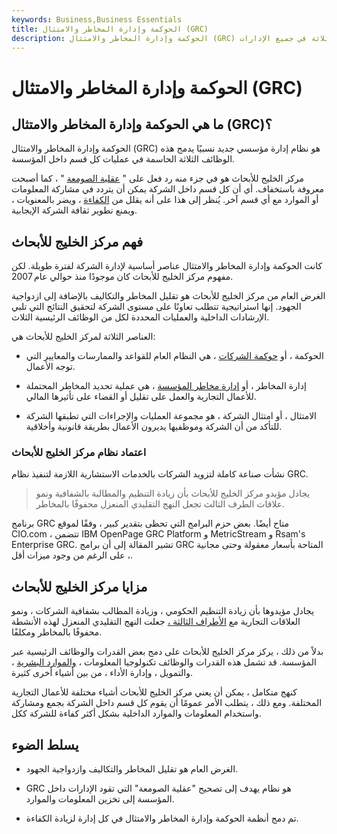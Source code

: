 ```yaml
---
keywords: Business,Business Essentials
title: الحوكمة وإدارة المخاطر والامتثال (GRC)
description: الحوكمة وإدارة المخاطر والامتثال (GRC) هو نظام إدارة مؤسسي يركز على دمج هذه العناصر الرئيسية الثلاثة في جميع الإدارات.
---
```


# الحوكمة وإدارة المخاطر والامتثال (GRC)
## ما هي الحوكمة وإدارة المخاطر والامتثال (GRC)؟

الحوكمة وإدارة المخاطر والامتثال (GRC) هو نظام إدارة مؤسسي جديد نسبيًا يدمج هذه الوظائف الثلاثة الحاسمة في عمليات كل قسم داخل المؤسسة.

مركز الخليج للأبحاث هو في جزء منه رد فعل على " [عقلية الصومعة](/silo-mentality) " ، كما أصبحت معروفة باستخفاف. أي أن كل قسم داخل الشركة يمكن أن يتردد في مشاركة المعلومات أو الموارد مع أي قسم آخر. يُنظر إلى هذا على أنه يقلل من [الكفاءة](/efficiency) ، ويضر بالمعنويات ، ويمنع تطوير ثقافة الشركة الإيجابية.

## فهم مركز الخليج للأبحاث

كانت الحوكمة وإدارة المخاطر والامتثال عناصر أساسية لإدارة الشركة لفترة طويلة. لكن مفهوم مركز الخليج للأبحاث كان موجودًا منذ حوالي عام 2007.

الغرض العام من مركز الخليج للأبحاث هو تقليل المخاطر والتكاليف بالإضافة إلى ازدواجية الجهود. إنها استراتيجية تتطلب تعاونًا على مستوى الشركة لتحقيق النتائج التي تلبي الإرشادات الداخلية والعمليات المحددة لكل من الوظائف الرئيسية الثلاث.

العناصر الثلاثة لمركز الخليج للأبحاث هي:

- الحوكمة ، أو [حوكمة الشركات](/corporategovernance) ، هي النظام العام للقواعد والممارسات والمعايير التي توجه الأعمال.

- إدارة المخاطر ، أو [إدارة مخاطر المؤسسة](/enterprise-risk-management) ، هي عملية تحديد المخاطر المحتملة للأعمال التجارية والعمل على تقليل أو القضاء على تأثيرها المالي.

- الامتثال ، أو امتثال الشركة ، هو مجموعة العمليات والإجراءات التي تطبقها الشركة للتأكد من أن الشركة وموظفيها يديرون الأعمال بطريقة قانونية وأخلاقية.

### اعتماد نظام مركز الخليج للأبحاث

نشأت صناعة كاملة لتزويد الشركات بالخدمات الاستشارية اللازمة لتنفيذ نظام GRC.

> يجادل مؤيدو مركز الخليج للأبحاث بأن زيادة التنظيم والمطالبة بالشفافية ونمو علاقات الطرف الثالث تجعل النهج التقليدي المنعزل محفوفًا بالمخاطر.

>

برنامج GRC متاح أيضًا. بعض حزم البرامج التي تحظى بتقدير كبير ، وفقًا لموقع CIO.com ، تتضمن IBM OpenPage GRC Platform و MetricStream و Rsam's Enterprise GRC. تشير المقالة إلى أن برامج GRC المتاحة بأسعار معقولة وحتى مجانية ، على الرغم من وجود ميزات أقل.

## مزايا مركز الخليج للأبحاث

يجادل مؤيدوها بأن زيادة التنظيم الحكومي ، وزيادة المطالب بشفافية الشركات ، ونمو العلاقات التجارية مع [الأطراف الثالثة ،](/third-party) جعلت النهج التقليدي المنعزل لهذه الأنشطة محفوفًا بالمخاطر ومكلفًا.

بدلاً من ذلك ، يركز مركز الخليج للأبحاث على دمج بعض القدرات والوظائف الرئيسية عبر المؤسسة. قد تشمل هذه القدرات والوظائف تكنولوجيا المعلومات ، [والموارد البشرية](/humanresources) ، والتمويل ، وإدارة الأداء ، من بين أشياء أخرى كثيرة.

كنهج متكامل ، يمكن أن يعني مركز الخليج للأبحاث أشياء مختلفة للأعمال التجارية المختلفة. ومع ذلك ، يتطلب الأمر عمومًا أن يقوم كل قسم داخل الشركة بجمع ومشاركة واستخدام المعلومات والموارد الداخلية بشكل أكثر كفاءة للشركة ككل.

## يسلط الضوء

- الغرض العام هو تقليل المخاطر والتكاليف وازدواجية الجهود.

- GRC هو نظام يهدف إلى تصحيح "عقلية الصومعة" التي تقود الإدارات داخل المؤسسة إلى تخزين المعلومات والموارد.

- تم دمج أنظمة الحوكمة وإدارة المخاطر والامتثال في كل إدارة لزيادة الكفاءة.

